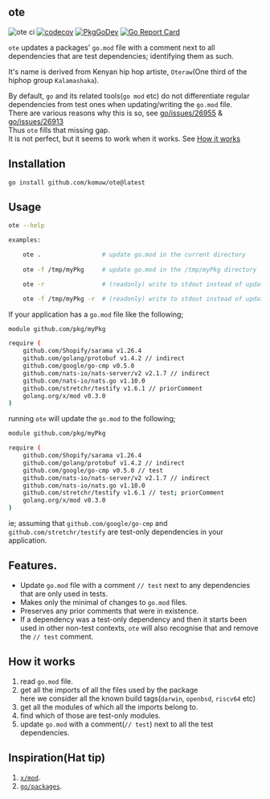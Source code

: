 ## ote          

![ote ci](https://github.com/komuw/ote/workflows/ote%20ci/badge.svg?branch=main)
[![codecov](https://codecov.io/gh/komuw/ote/branch/main/graph/badge.svg)](https://codecov.io/gh/komuw/ote)
[![PkgGoDev](https://pkg.go.dev/badge/https://pkg.go.dev/github.com/komuw/ote)](https://pkg.go.dev/github.com/komuw/ote)
[![Go Report Card](https://goreportcard.com/badge/github.com/komuw/ote)](https://goreportcard.com/report/github.com/komuw/ote)


`ote` updates a packages' `go.mod` file with a comment next to all dependencies that are test dependencies; identifying them as such.   

It's name is derived from Kenyan hip hop artiste, `Oteraw`(One third of the hiphop group `Kalamashaka`).                               

By default, `go` and its related tools(`go mod` etc) do not differentiate regular dependencies from test ones when updating/writing the `go.mod` file.    
There are various reasons why this is so, see [go/issues/26955](https://github.com/golang/go/issues/26955) & [go/issues/26913](https://github.com/golang/go/issues/26913)      
Thus `ote` fills that missing gap.   
It is not perfect, but it seems to work when it works. See [How it works](#how-it-works)



## Installation

```shell
go install github.com/komuw/ote@latest
```           


## Usage
```bash
ote --help
```
```bash
examples:

    ote .                 # update go.mod in the current directory
        
    ote -f /tmp/myPkg     # update go.mod in the /tmp/myPkg directory

    ote -r                # (readonly) write to stdout instead of updating the go.mod in the current directory

    ote -f /tmp/myPkg -r  # (readonly) write to stdout instead of updating go.mod file in the /tmp/myPkg directory.  
```

If your application has a `go.mod` file like the following;
```bash
module github.com/pkg/myPkg

require (
	github.com/Shopify/sarama v1.26.4
	github.com/golang/protobuf v1.4.2 // indirect
	github.com/google/go-cmp v0.5.0
	github.com/nats-io/nats-server/v2 v2.1.7 // indirect
	github.com/nats-io/nats.go v1.10.0
	github.com/stretchr/testify v1.6.1 // priorComment
	golang.org/x/mod v0.3.0
)
```
running `ote` will update the `go.mod` to the following;
```bash
module github.com/pkg/myPkg

require (
	github.com/Shopify/sarama v1.26.4
	github.com/golang/protobuf v1.4.2 // indirect
	github.com/google/go-cmp v0.5.0 // test
	github.com/nats-io/nats-server/v2 v2.1.7 // indirect
	github.com/nats-io/nats.go v1.10.0
	github.com/stretchr/testify v1.6.1 // test; priorComment
	golang.org/x/mod v0.3.0
)
```
ie; assuming that `github.com/google/go-cmp` and `github.com/stretchr/testify` are test-only dependencies in your application.


## Features.
- Update `go.mod` file with a comment `// test` next to any dependencies that are only used in tests.
- Makes only the minimal of changes to `go.mod` files.
- Preserves any prior comments that were in existence.
- If a dependency was a test-only dependency and then it starts been used in other non-test contexts, `ote` will also recognise that and remove the `// test` comment.


## How it works  
1. read `go.mod` file.
2. get all the imports of all the files used by the package    
  here we consider all the known build tags(`darwin`, `openbsd`, `riscv64` etc)    
3. get all the modules of which all the imports belong to.    
4. find which of those are test-only modules.   
5. update `go.mod` with a comment(`// test`) next to all the test dependencies.


## Inspiration(Hat tip)
1. [`x/mod`](https://pkg.go.dev/golang.org/x/mod).
2. [`go/packages`](https://pkg.go.dev/golang.org/x/tools/go/packages).
